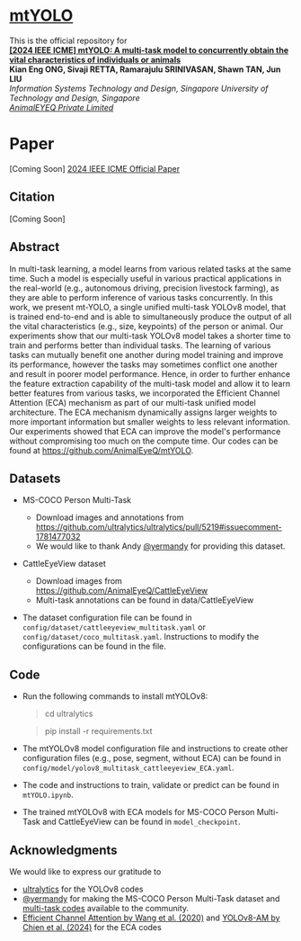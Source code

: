 # [mtYOLO]([https://github.com/AnimalEyeQ/mtYOLO](https://github.com/AnimalEyeQ/mtYOLO))

This is the official repository for <br/>**[ [2024 IEEE ICME] mtYOLO: A multi-task model to concurrently obtain the vital characteristics of individuals or animals]()**
<br/>**Kian Eng ONG, Sivaji RETTA, Ramarajulu SRINIVASAN, Shawn TAN, Jun LIU**
<br/>*Information Systems Technology and Design, Singapore University of Technology and Design, Singapore*
<br/>*[AnimalEYEQ Private Limited](https://animaleyeq.com/home)*


# Paper
[Coming Soon] [2024 IEEE ICME Official Paper]()

## Citation
[Coming Soon]
<!--
```BibTeX

@INPROCEEDINGS{mtYOLO,
  author={Ong, Kian Eng and Retta, Sivaji and Srinivasan, Ramarajulu and Tan, Shawn and Liu, Jun},
  booktitle={2024 IEEE International Conference on Multimedia and Expo (ICME)}, 
  title={mtYOLO: A multi-task model to concurrently obtain the vital characteristics of individuals or animals}, 
  year={2024},
  volume={},
  number={},
  pages={},
  keywords={},
  doi={}}

```
-->

## Abstract
In multi-task learning, a model learns from various related tasks at the same time. Such a model is especially useful in various practical applications in the real-world (e.g., autonomous driving, precision livestock farming), as they are able to perform inference of various tasks concurrently. In this work, we present mt-YOLO, a single unified multi-task YOLOv8 model, that is trained end-to-end and is able to simultaneously produce the output of all the vital characteristics (e.g., size, keypoints) of the person or animal. Our experiments show that our multi-task YOLOv8 model takes a shorter time to train and performs better than individual tasks. The learning of various tasks can mutually benefit one another during model training and improve its performance, however the tasks may sometimes conflict one another and result in poorer model performance. Hence, in order to further enhance the feature extraction capability of the multi-task model and allow it to learn better features from various tasks, we incorporated the Efficient Channel Attention (ECA) mechanism as part of our multi-task unified model architecture. The ECA mechanism dynamically assigns larger weights to more important information but smaller weights to less relevant information. Our experiments showed that ECA can improve the model's performance without compromising too much on the compute time. Our codes can be found at https://github.com/AnimalEyeQ/mtYOLO.

## Datasets
* MS-COCO Person Multi-Task
    * Download images and annotations from https://github.com/ultralytics/ultralytics/pull/5219#issuecomment-1781477032
    * We would like to thank Andy [@yermandy](https://github.com/yermandy) for providing this dataset.

* CattleEyeView dataset 
    * Download images from https://github.com/AnimalEyeQ/CattleEyeView
    * Multi-task annotations can be found in data/CattleEyeView

* The dataset configuration file can be found in `config/dataset/cattleeyeview_multitask.yaml` or `config/dataset/coco_multitask.yaml`. Instructions to modify the configurations can be found in the file.

## Code
* Run the following commands to install mtYOLOv8:
  > cd ultralytics

  > pip install -r requirements.txt

* The mtYOLOv8 model configuration file and instructions to create other configuration files (e.g., pose, segment, without ECA) can be found in `config/model/yolov8_multitask_cattleeyeview_ECA.yaml`. 

* The code and instructions to train, validate or predict can be found in `mtYOLO.ipynb`.

* The trained mtYOLOv8 with ECA models for MS-COCO Person Multi-Task and CattleEyeView can be found in `model_checkpoint`.

## Acknowledgments
We would like to express our gratitude to 
* [ultralytics](https://github.com/ultralytics/ultralytics) for the YOLOv8 codes
* [@yermandy](https://github.com/yermandy) for making the MS-COCO Person Multi-Task dataset and [multi-task codes](https://github.com/yermandy/ultralytics/tree/multi-task-model) available to the community.
* [Efficient Channel Attention by Wang et al. (2020)](https://github.com/BangguWu/ECANet) and [YOLOv8-AM by Chien et al. (2024)](https://github.com/RuiyangJu/Fracture_Detection_Improved_YOLOv8) for the ECA codes

